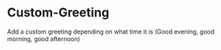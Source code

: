 # Custom-Greeting
Add a custom greeting depending on what time it is (Good evening, good morning, good afternoon)
